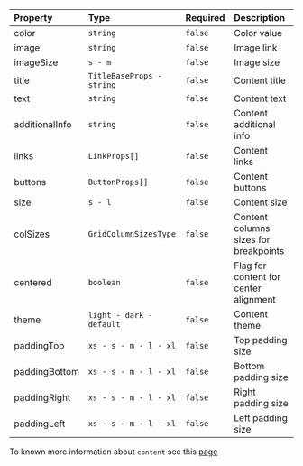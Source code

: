 | Property       | Type                      | Required | Description                           |
| :------------- | :------------------------ | :------- | :------------------------------------ |
| color          | `string`                  | `false`  | Color value                           |
| image          | `string`                  | `false`  | Image link                            |
| imageSize      | `s - m`                   | `false`  | Image size                            |
| title          | `TitleBaseProps - string` | `false`  | Content title                         |
| text           | `string`                  | `false`  | Content text                          |
| additionalInfo | `string`                  | `false`  | Content additional info               |
| links          | `LinkProps[]`             | `false`  | Content links                         |
| buttons        | `ButtonProps[]`           | `false`  | Content buttons                       |
| size           | `s - l`                   | `false`  | Content size                          |
| colSizes       | `GridColumnSizesType`     | `false`  | Content columns sizes for breakpoints |
| centered       | `boolean`                 | `false`  | Flag for content for center alignment |
| theme          | `light - dark - default`  | `false`  | Content theme                         |
| paddingTop     | `xs - s - m - l - xl`     | `false`  | Top padding size                      |
| paddingBottom  | `xs - s - m - l - xl`     | `false`  | Bottom padding size                   |
| paddingRight   | `xs - s - m - l - xl`     | `false`  | Right padding size                    |
| paddingLeft    | `xs - s - m - l - xl`     | `false`  | Left padding size                     |

To known more information about `content` see this [page](https://preview.yandexcloud.dev/page-constructor/?path=/story/components-content--default)
